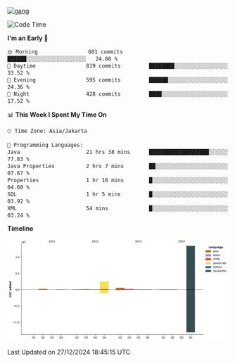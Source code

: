 <!-- [<img src='https://dev.karakun.com/assets/posts/2018-09-16-jc-java-article/3duke_suspects.jpg' alt='java'>](https://github.com/yeahbutstill) -->
[<img src='https://asset-2.tstatic.net/tribunnewswiki/foto/bank/images/Mozart.jpg' alt='gang'>](https://github.com/yeahbutstill)

<!--START_SECTION:waka-->
![Code Time](http://img.shields.io/badge/Code%20Time-3%2C032%20hrs%207%20mins-blue)

**I'm an Early 🐤** 

```text
🌞 Morning                601 commits         ██████░░░░░░░░░░░░░░░░░░░   24.60 % 
🌆 Daytime                819 commits         ████████░░░░░░░░░░░░░░░░░   33.52 % 
🌃 Evening                595 commits         ██████░░░░░░░░░░░░░░░░░░░   24.36 % 
🌙 Night                  428 commits         ████░░░░░░░░░░░░░░░░░░░░░   17.52 % 
```


📊 **This Week I Spent My Time On** 

```text
🕑︎ Time Zone: Asia/Jakarta

💬 Programming Languages: 
Java                     21 hrs 38 mins      ███████████████████░░░░░░   77.83 % 
Java Properties          2 hrs 7 mins        ██░░░░░░░░░░░░░░░░░░░░░░░   07.67 % 
Properties               1 hr 16 mins        █░░░░░░░░░░░░░░░░░░░░░░░░   04.60 % 
SQL                      1 hr 5 mins         █░░░░░░░░░░░░░░░░░░░░░░░░   03.92 % 
XML                      54 mins             █░░░░░░░░░░░░░░░░░░░░░░░░   03.24 % 
```

**Timeline**

![Lines of Code chart](https://raw.githubusercontent.com/yeahbutstill/yeahbutstill/main/assets/bar_graph.png)


 Last Updated on 27/12/2024 18:45:15 UTC
<!--END_SECTION:waka-->
